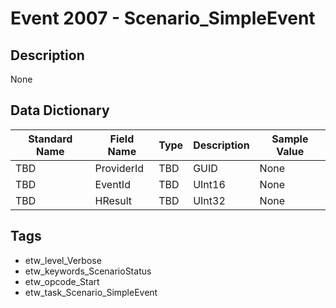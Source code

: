 # Event 2007 - Scenario_SimpleEvent

## Description
None

## Data Dictionary
|Standard Name|Field Name|Type|Description|Sample Value|
|---|---|---|---|---|
|TBD|ProviderId|TBD|GUID|None|None|
|TBD|EventId|TBD|UInt16|None|None|
|TBD|HResult|TBD|UInt32|None|None|

## Tags
* etw_level_Verbose
* etw_keywords_ScenarioStatus
* etw_opcode_Start
* etw_task_Scenario_SimpleEvent